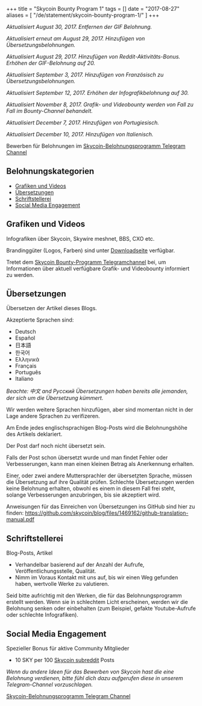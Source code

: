 +++
title = "Skycoin Bounty Program 1"
tags = []
date = "2017-08-27"
aliases = [
	"/de/statement/skycoin-bounty-program-1/"
]
+++

*Aktualisiert August 30, 2017. Entfernen der GIF Belohnung.*

*Aktualisiert erneut am August 29, 2017. Hinzufügen von Übersetzungsbelohnungen.*

*Aktualisiert August 29, 2017. Hinzufügen von Reddit-Aktivitäts-Bonus. Erhöhen der GIF-Belohnung auf 20.*

*Aktualisiert September 3, 2017. Hinzufügen von Französisch zu Übersetzungsbelohnungen.*

*Aktualisiert September 12, 2017. Erhöhen der Infografikbelohnung auf 30.*

*Aktualisiert November 8, 2017. Grafik- und Videobounty werden von Fall zu Fall im Bounty-Channel behandelt.*

*Aktualisiert December 7, 2017. Hinzufügen von Portugiesisch.*

*Aktualisiert December 10, 2017. Hinzufügen von Italienisch.*

Bewerben für Belohnungen im [Skycoin-Belohnungsprogramm Telegram Channel](https://t.me/skycoinbounty)

## Belohnungskategorien

<!-- MarkdownTOC autolink="true" bracket="round" -->

- [Grafiken und Videos](#grafiken-und-videos)
- [Übersetzungen](#%C3%9Cbersetzungen)
- [Schriftstellerei](#schriftstellerei)
- [Social Media Engagement](#social-media-engagement)

<!-- /MarkdownTOC -->

## Grafiken und Videos

Infografiken über Skycoin, Skywire meshnet, BBS, CXO etc.

Brandinggüter (Logos, Farben) sind unter [Downloadseite](https://www.skycoin.net/downloads) verfügbar.

Tretet dem [Skycoin Bounty-Programm Telegramchannel](https://t.me/skycoinbounty) bei, um Informationen über aktuell verfügbare Grafik- und Videobounty informiert zu werden.

## Übersetzungen

Übersetzen der Artikel dieses Blogs.

Akzeptierte Sprachen sind:

* Deutsch
* Español
* 日本語
* 한국어
* Ελληνικά
* Français
* Português
* Italiano

*Beachte: 中文 and Рyсский Übersetzungen haben bereits alle jemanden, der sich um die Übersetzung kümmert.*

Wir werden weitere Sprachen hinzufügen, aber sind momentan nicht in der Lage andere Sprachen zu verifizeren.

Am Ende jedes englischsprachigen Blog-Posts wird die Belohnungshöhe des Artikels deklariert.

Der Post darf noch nicht übersetzt sein.

Falls der Post schon übersetzt wurde und man findet Fehler oder Verbesserungen, kann man einen kleinen Betrag als Anerkennung erhalten.

Einer, oder zwei andere Muttersprachler der übersetzten Sprache, müssen die Übersetzung auf ihre Qualität prüfen.
Schlechte Übersetzungen werden keine Belohnung erhalten, obwohl es einem in diesem Fall frei steht, solange Verbesserungen anzubringen, bis sie akzeptiert wird.

Anweisungen für das Einreichen von Übersetzungen ins GitHub sind hier zu finden: https://github.com/skycoin/blog/files/1469162/github-translation-manual.pdf

## Schriftstellerei

Blog-Posts, Artikel

* Verhandelbar basierend auf der Anzahl der Aufrufe, Veröffentlichungsstelle, Qualität.
* Nimm im Voraus Kontakt mit uns auf, bis wir einen Weg gefunden haben, wertvolle Werke zu valutieren.

Seid bitte aufrichtig mit den Werken, die für das Belohnungsprogramm erstellt werden.
Wenn sie in schlechtem Licht erscheinen, werden wir die Belohnung senken oder einbehalten (zum Beispiel, gefakte Youtube-Aufrufe oder schlechte Infografiken).

## Social Media Engagement

Spezieller Bonus für aktive Community Mitglieder

* 10 SKY per 100 [Skycoin subreddit](https://reddit.com/r/skycoinproject) Posts

*Wenn du andere Ideen für das Bewerben von Skycoin hast die eine Belohnung verdienen, bitte fühl dich dazu aufgerufen diese in unserem Telegram-Channel vorzuschlagen.*

[Skycoin-Belohnungsprogramm Telegram Channel](https://t.me/skycoinbounty)
